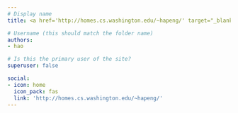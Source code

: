 ```yaml
---
# Display name
title: <a href='http://homes.cs.washington.edu/~hapeng/' target="_blank" rel="noopener noreferrer">Hao Peng</a>

# Username (this should match the folder name)
authors:
- hao

# Is this the primary user of the site?
superuser: false

social:
- icon: home
  icon_pack: fas
  link: 'http://homes.cs.washington.edu/~hapeng/' 
---
```

